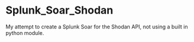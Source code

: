 # Splunk_Soar_Shodan
My attempt to create a Splunk Soar for the Shodan API, not using a built in python module.
